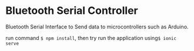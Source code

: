 # Bluetooth Serial Controller
Bluetooth Serial Interface to Send data to microcontrollers such as Arduino.

run command <code>$ npm install</code>, then try run the application using<code>$ ionic serve</code>
